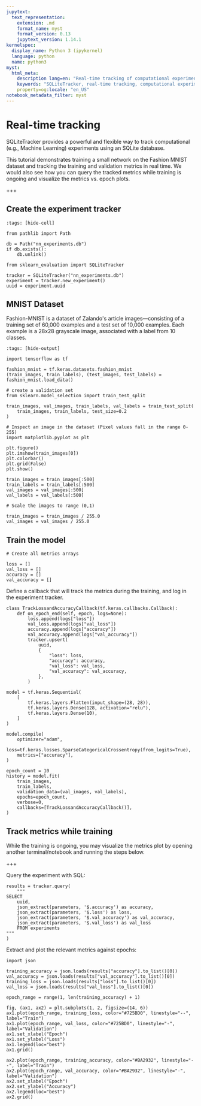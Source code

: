 ```yaml
---
jupytext:
  text_representation:
    extension: .md
    format_name: myst
    format_version: 0.13
    jupytext_version: 1.14.1
kernelspec:
  display_name: Python 3 (ipykernel)
  language: python
  name: python3
myst:
  html_meta:
    description lang=en: "Real-time tracking of computational experiments using SQLiteTracker. This tutorial demonstrates tracking training and validation metrics for a small neural network on the Fashion MNIST dataset in real time."
    keywords: "SQLiteTracker, real-time tracking, computational experiments, machine learning, Python, TensorFlow, Keras, Fashion MNIST, neural network, training, validation metrics, SQL, sklearn_evaluation"
    property=og:locale: "en_US"
notebook_metadata_filter: myst
---
```


# Real-time tracking

SQLiteTracker provides a powerful and flexible way to track computational (e.g., Machine Learning) experiments using an SQLite database.

This tutorial demonstrates training a small network on the Fashion MNIST dataset and tracking the training and validation metrics in real time. We would also see how you can query the tracked metrics while training is ongoing and visualize the metrics vs. epoch plots.

+++

## Create the experiment tracker

```{code-cell} ipython3
:tags: [hide-cell]

from pathlib import Path

db = Path("nn_experiments.db")
if db.exists():
    db.unlink()
```

```{code-cell} ipython3
from sklearn_evaluation import SQLiteTracker

tracker = SQLiteTracker("nn_experiments.db")
experiment = tracker.new_experiment()
uuid = experiment.uuid
```

## MNIST Dataset

Fashion-MNIST is a dataset of Zalando's article images—consisting of a training set of 60,000 examples and a test set of 10,000 examples. Each example is a 28x28 grayscale image, associated with a label from 10 classes.

```{code-cell} ipython3
:tags: [hide-output]

import tensorflow as tf

fashion_mnist = tf.keras.datasets.fashion_mnist
(train_images, train_labels), (test_images, test_labels) = fashion_mnist.load_data()
```

```{code-cell} ipython3
# create a validation set
from sklearn.model_selection import train_test_split

train_images, val_images, train_labels, val_labels = train_test_split(
    train_images, train_labels, test_size=0.2
)
```

```{code-cell} ipython3
# Inspect an image in the dataset (Pixel values fall in the range 0-255)
import matplotlib.pyplot as plt

plt.figure()
plt.imshow(train_images[0])
plt.colorbar()
plt.grid(False)
plt.show()
```

```{code-cell} ipython3
train_images = train_images[:500]
train_labels = train_labels[:500]
val_images = val_images[:500]
val_labels = val_labels[:500]
```

```{code-cell} ipython3
# Scale the images to range (0,1)

train_images = train_images / 255.0
val_images = val_images / 255.0
```

## Train the model

```{code-cell} ipython3
# Create all metrics arrays

loss = []
val_loss = []
accuracy = []
val_accuracy = []
```

Define a callback that will track the metrics during the training, and log in the experiment tracker.

```{code-cell} ipython3
class TrackLossandAccuracyCallback(tf.keras.callbacks.Callback):
    def on_epoch_end(self, epoch, logs=None):
        loss.append(logs["loss"])
        val_loss.append(logs["val_loss"])
        accuracy.append(logs["accuracy"])
        val_accuracy.append(logs["val_accuracy"])
        tracker.upsert(
            uuid,
            {
                "loss": loss,
                "accuracy": accuracy,
                "val_loss": val_loss,
                "val_accuracy": val_accuracy,
            },
        )
```

```{code-cell} ipython3
model = tf.keras.Sequential(
    [
        tf.keras.layers.Flatten(input_shape=(28, 28)),
        tf.keras.layers.Dense(128, activation="relu"),
        tf.keras.layers.Dense(10),
    ]
)
```

```{code-cell} ipython3
model.compile(
    optimizer="adam",
    loss=tf.keras.losses.SparseCategoricalCrossentropy(from_logits=True),
    metrics=["accuracy"],
)
```

```{code-cell} ipython3
epoch_count = 10
history = model.fit(
    train_images,
    train_labels,
    validation_data=(val_images, val_labels),
    epochs=epoch_count,
    verbose=0,
    callbacks=[TrackLossandAccuracyCallback()],
)
```

## Track metrics while training

While the training is ongoing, you may visualize the metrics plot by opening another terminal/notebook and running the steps below.

+++

Query the experiment with SQL:

```{code-cell} ipython3
results = tracker.query(
    """
SELECT
    uuid,
    json_extract(parameters, '$.accuracy') as accuracy,
    json_extract(parameters, '$.loss') as loss,
    json_extract(parameters, '$.val_accuracy') as val_accuracy,
    json_extract(parameters, '$.val_loss') as val_loss
    FROM experiments
"""
)
```

Extract and plot the relevant metrics against epochs:

```{code-cell} ipython3
import json

training_accuracy = json.loads(results["accuracy"].to_list()[0])
val_accuracy = json.loads(results["val_accuracy"].to_list()[0])
training_loss = json.loads(results["loss"].to_list()[0])
val_loss = json.loads(results["val_loss"].to_list()[0])

epoch_range = range(1, len(training_accuracy) + 1)
```

```{code-cell} ipython3
fig, (ax1, ax2) = plt.subplots(1, 2, figsize=(14, 6))
ax1.plot(epoch_range, training_loss, color="#725BD0", linestyle="--", label="Train")
ax1.plot(epoch_range, val_loss, color="#725BD0", linestyle="-", label="Validation")
ax1.set_xlabel("Epoch")
ax1.set_ylabel("Loss")
ax1.legend(loc="best")
ax1.grid()

ax2.plot(epoch_range, training_accuracy, color="#BA2932", linestyle="--", label="Train")
ax2.plot(epoch_range, val_accuracy, color="#BA2932", linestyle="-", label="Validation")
ax2.set_xlabel("Epoch")
ax2.set_ylabel("Accuracy")
ax2.legend(loc="best")
ax2.grid()
```
